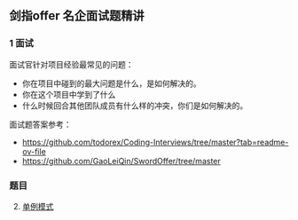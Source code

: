 ## 剑指offer 名企面试题精讲
### 1 面试
面试官针对项目经验最常见的问题：
* 你在项目中碰到的最大问题是什么，是如何解决的。
* 你在这个项目中学到了什么
* 什么时候回合其他团队成员有什么样的冲突，你们是如何解决的。

面试题答案参考：
* https://github.com/todorex/Coding-Interviews/tree/master?tab=readme-ov-file
* https://github.com/GaoLeiQin/SwordOffer/tree/master

### 题目
2. [单例模式](https://github.com/todorex/Coding-Interviews/blob/master/notes/实现Singleton模式.md)
